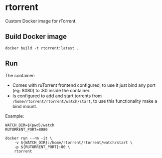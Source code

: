 # rtorrent

Custom Docker image for rTorrent.

## Build Docker image

```
docker build -t rtorrent:latest .
```

## Run

The container:

- Comes with ruTorrent frontend configured, to use it just bind any port (eg: 8080) to :80 inside the container.
- Is configured to add and start torrents from `/home/rtorrent/rtorrent/watch/start`, to use this functionality make a bind mount.

Example:

```
WATCH_DIR=$(pwd)/watch
RUTORRENT_PORT=8080

docker run --rm -it \
    -v ${WATCH_DIR}:/home/rtorrent/rtorrent/watch/start \
    -p ${RUTORRENT_PORT}:80 \
    rtorrent
```
